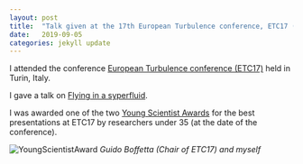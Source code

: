 ```yaml
---
layout: post
title:  "Talk given at the 17th European Turbulence conference, ETC17 (Turin, Italy) - Young Scientist Award"
date:   2019-09-05
categories: jekyll update
---
```


I attended the conference [European Turbulence conference (ETC17)](http://www.etc17.it) held in Turin, Italy. 

I gave a talk on [Flying in a syperfluid](../../../../../static/slides/190905_Torino.pdf).

I was awarded one of the two [Young Scientist Awards](https://euromech.org/prizes/young) for the best presentations at ETC17 by researchers under 35 (at the date of the conference).

![](../../../../../static/posts/IMG_3894.JPG "YoungScientistAward")
_Guido Boffetta (Chair of ETC17) and myself_